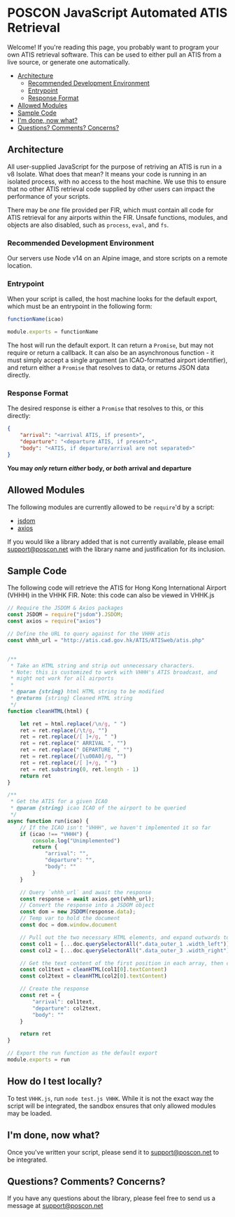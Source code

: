 # POSCON JavaScript Automated ATIS Retrieval

Welcome! If you're reading this page, you probably want to program your own ATIS retrieval software. This can be used to either pull an ATIS from a live source, or generate one automatically.

<!-- toc -->

- [Architecture](#architecture)
  * [Recommended Development Environment](#recommended-development-environment)
  * [Entrypoint](#entrypoint)
  * [Response Format](#response-format)
- [Allowed Modules](#allowed-modules)
- [Sample Code](#sample-code)
- [I'm done, now what?](#im-done-now-what)
- [Questions? Comments? Concerns?](#questions-comments-concerns)

<!-- tocstop -->

## Architecture

All user-supplied JavaScript for the purpose of retriving an ATIS is run in a v8 Isolate. What does that mean? It means your code is running in an isolated process, with no access to the host machine. We use this to ensure that no other ATIS retrieval code supplied by other users can impact the performance of your scripts.

There may be _one_ file provided per FIR, which must contain all code for ATIS retrieval for any airports within the FIR. Unsafe functions, modules, and objects are also disabled, such as `process`, `eval`, and `fs`.

### Recommended Development Environment

Our servers use Node v14 on an Alpine image, and store scripts on a remote location.

### Entrypoint

When your script is called, the host machine looks for the default export, which must be an entrypoint in the following form:

```javascript
functionName(icao)

module.exports = functionName
```

The host will run the default export. It can return a `Promise`, but may not require or return a callback. It can also be an asynchronous function - it must simply accept a single argument (an ICAO-formatted airport identifier), and return either a `Promise` that resolves to data, or returns JSON data directly.

### Response Format

The desired response is either a `Promise` that resolves to this, or this directly:

```json
{
    "arrival": "<arrival ATIS, if present>",
    "departure": "<departure ATIS, if present>",
    "body": "<ATIS, if departure/arrival are not separated>"
}
```

**You may _only_ return _either_ body, or _both_ arrival and departure**

## Allowed Modules

The following modules are currently allowed to be `require`'d by a script:

- [jsdom](https://www.npmjs.com/package/jsdom)
- [axios](https://www.npmjs.com/package/axios)

If you would like a library added that is not currently available, please email [support@poscon.net](mailto:support@poscon.net) with the library name and justification for its inclusion.

## Sample Code

The following code will retrieve the ATIS for Hong Kong International Airport (VHHH) in the VHHK FIR. Note: this code can also be viewed in VHHK.js

```javascript
// Require the JSDOM & Axios packages
const JSDOM = require("jsdom").JSDOM;
const axios = require("axios")

// Define the URL to query against for the VHHH atis
const vhhh_url = "http://atis.cad.gov.hk/ATIS/ATISweb/atis.php"


/**
 * Take an HTML string and strip out unnecessary characters.
 * Note: this is customized to work with VHHH's ATIS broadcast, and
 * might not work for all airports
 * 
 * @param {string} html HTML string to be modified
 * @returns {string} Cleaned HTML string
 */
function cleanHTML(html) {

    let ret = html.replace(/\n/g, " ")
    ret = ret.replace(/\t/g, "")
    ret = ret.replace(/[ ]+/g, " ")
    ret = ret.replace(" ARRIVAL ", "")
    ret = ret.replace(" DEPARTURE ", "")
    ret = ret.replace(/[\u00A0]/g, "")
    ret = ret.replace(/[ ]+/g, " ")
    ret = ret.substring(0, ret.length - 1)
    return ret
}

/**
 * Get the ATIS for a given ICAO
 * @param {string} icao ICAO of the airport to be queried
 */
async function run(icao) {
    // If the ICAO isn't "VHHH", we haven't implemented it so far
    if (icao !== "VHHH") {
        console.log("Unimplemented")
        return {
            "arrival": "",
            "departure": "",
            "body": ""
        }
    }

    // Query `vhhh_url` and await the response
    const response = await axios.get(vhhh_url);
    // Convert the response into a JSDOM object
    const dom = new JSDOM(response.data);
    // Temp var to hold the document
    const doc = dom.window.document

    // Pull out the two necessary HTML elements, and expand outwards to an array
    const col1 = [...doc.querySelectorAll(".data_outer_1 .width_left")];
    const col2 = [...doc.querySelectorAll(".data_outer_3 .width_right")];

    // Get the text content of the first position in each array, then clean the HTML
    const col1text = cleanHTML(col1[0].textContent)
    const col2text = cleanHTML(col2[0].textContent)

    // Create the response
    const ret = {
        "arrival": col1text,
        "departure": col2text,
        "body": ""
    }

    return ret
}

// Export the run function as the default export
module.exports = run
```

## How do I test locally?

To test `VHHK.js`, run `node test.js VHHK`. While it is not the exact way the script will be integrated, the sandbox ensures that only allowed modules may be loaded.

## I'm done, now what?

Once you've written your script, please send it to [support@poscon.net](mailto:support@poscon.net) to be integrated.

## Questions? Comments? Concerns?

If you have any questions about the library, please feel free to send us a message at [support@poscon.net](mailto:support@poscon.net)
